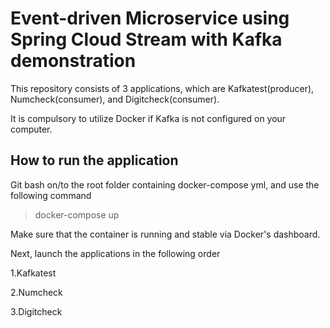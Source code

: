 # Event-driven Microservice using Spring Cloud Stream with Kafka demonstration

This repository consists of 3 applications, which are Kafkatest(producer), Numcheck(consumer), and Digitcheck(consumer). 

It is compulsory to utilize Docker if Kafka is not configured on your computer.

## How to run the application

Git bash on/to the root folder containing docker-compose yml, and use the following command

>docker-compose up

Make sure that the container is running and stable via Docker's dashboard.

Next, launch the applications in the following order

1.Kafkatest

2.Numcheck

3.Digitcheck

